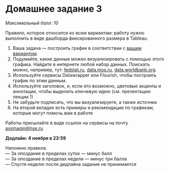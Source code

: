 # Домашнее задание 3
*Максимальный балл: 10*

Правило, которое относится ко всем вариантам: работу нужно выполнить в виде дашборда фиксированного размера в Tableau. 


1. Ваша задача — построить график в соответствии с [вашим вариантом](https://docs.google.com/spreadsheets/d/1zaFcByTwTXrfY5H2SRRe_A7bYUdHaFtmdYlaxNpehnI).
2. Подумайте, какие данные можно визуализировать с помощью этого графика. Найдите в интернете любой набор данных.
Поискать можно, например, тут: [fedstat.ru](https://fedstat.ru/), [data.mos.ru](https://data.mos.ru), [data.worldbank.org](https://data.worldbank.org/). <br>
3. Используйте сервисы Datawrapper или Flourish, чтобы построить график по этим данным.
4. Используйте заголовок, и, если это возможно, цветовые акценты и аннотации, чтобы выделить ключевую идею (см. презентацию лекции 1)<br>
5. Не забудьте подписать, что вы визуализируете, а также источник<br>
6. На второй вкладке есть примеры и рекомендации по графикам, которые могут помочь вам в работе<br>

Работы присылайте в виде ссылок на сервисы на почту avsmagin@hse.ru<br>

**Дедлайн: 4 ноября в 23:59** <br>

Напомню правила:<br>
— За опоздание в пределах суток — минус балл<br>
— За опоздание в пределах недели — минус три балла<br>
— Спустя неделю после дедлайна задание не принимается<br>